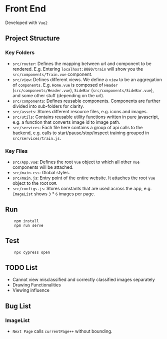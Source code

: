 # Front End

Developed with `Vue2`

## Project Structure

### Key Folders

- `src/router`: Defines the mapping between url and component to be rendered. E.g. Entering `localhost:8080/train` will show you the `src/components/Train.vue` component.
- `src/view`: Defines different views. We define a `view` to be an aggregation of `components`. E.g. `Home.vue` is composed of `Header` (`src/components/Header.vue`), `SideBar` (`src/components/SideBar.vue`), and some other stuff (depending on the url).
- `src/components`: Defines reusable components. Components are further divided into sub-folders for clarity.
- `src/assets`: Stores different resource files, e.g. icons and images.
- `src/utils`: Contains reusable utility functions written in pure javascript, e.g. a function that converts image id to image path.
- `src/services`: Each file here contains a group of api calls to the backend, e.g. calls to start/pause/stop/inspect training grouped in `src/services/train.js`.

### Key Files

- `src/App.vue`: Defines the root `Vue` object to which all other `Vue` components will be attached.
- `src/main.css`: Global styles.
- `src/main.js`: Entry point of the entire website. It attaches the root `Vue` object to the root `DOM`.
- `src/configs.js`: Stores constants that are used across the app, e.g. `ImageList` shows `3` \* `6` images per page.

## Run

```
    npm install
    npm run serve
```

## Test
```
    npx cypress open
```

## TODO List

- Cannot view misclassified and correctly classified images separately
- Drawing Functionalities
- Viewing influence

## Bug List

### ImageList

- `Next Page` calls `currentPage++` without bounding.
